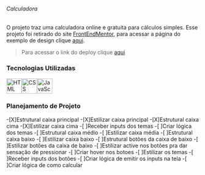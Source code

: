 ###### Calculadora
O projeto traz uma calculadora online  e gratuita para cálculos simples. Esse projeto foi retirado do site [FrontEndMentor](https://www.frontendmentor.io/home), para acessar a página do exemplo de design clique [aqui](https://www.frontendmentor.io/challenges/calculator-app-9lteq5N29).

>Para acessar o link do deploy clique [aqui](https://nicolasgabriiel.github.io/Calculadora/)

### Tecnologias Utilizadas

<img alt="HTML" src="https://cdn.jsdelivr.net/gh/devicons/devicon/icons/html5/html5-original.svg" width=40 height=40 /><img alt="CSS" src="https://cdn.jsdelivr.net/gh/devicons/devicon/icons/css3/css3-original.svg" width=40 height=40 /><img alt="JavaScript" src="https://cdn.jsdelivr.net/gh/devicons/devicon/icons/javascript/javascript-original.svg" width=40 height=40 />

### Planejamento de Projeto

-[X]Estrutural caixa principal
-[X]Estilizar caixa principal
-[X]Estrutural caixa cima
-[X]Estilizar caixa cima
-[ ]Receber inputs dos temas
-[ ]Criar lógica dos temas
-[ ]Estrutural caixa médio
-[ ]Estilizar caixa média
-[ ]Estrutural caixa baixo
-[ ]Estilizar caixa baixo
-[ ]Estrutural botões da caixa de baixo
-[ ]Estilizar botões da caixa de baixo
-[ ]Estilizar active nos botões pra dar sensação de pressionar
-[ ]Criar hover nos botoes 
-[ ]Estilizar os temas 
-[ ]Receber inputs dos botões
-[ ]Criar lógica de emitir os inputs na tela
-[ ]Criar lógica de como calcular

